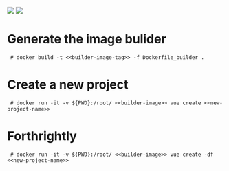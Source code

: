 ![](https://img.shields.io/badge/Code-Vue-informational?style=flat&logo=vue.js&logoColor=white&color=2bbc8a)
![](https://img.shields.io/badge/Tools-Docker-informational?style=flat&logo=docker&logoColor=white&color=2bbc8a)


# Generate the image bulider

```
 # docker build -t <<builder-image-tag>> -f Dockerfile_builder .
```


# Create a new project

```
 # docker run -it -v ${PWD}:/root/ <<builder-image>> vue create <<new-project-name>>
```

# Forthrightly
```
 # docker run -it -v ${PWD}:/root/ <<builder-image>> vue create -df <<new-project-name>>
```
